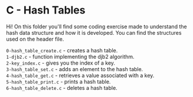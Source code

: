 # C - Hash Tables
Hi! On this folder you'll find some coding exercise made to understand the hash data structure and how it is developed. You can find the structures used on the header file.</br>

`0-hash_table_create.c` - creates a hash table.</br>
`1-djb2.c` - function implementing the djb2 algorithm.</br>
`2-key_index.c` - gives you the index of a key.</br>
`3-hash_table_set.c` - adds an element to the hash table.</br>
`4-hash_table_get.c` - retrieves a value associated with a key.</br>
`5-hash_table_print.c` - prints a hash table.</br>
`6-hash_table_delete.c` - deletes a hash table.
